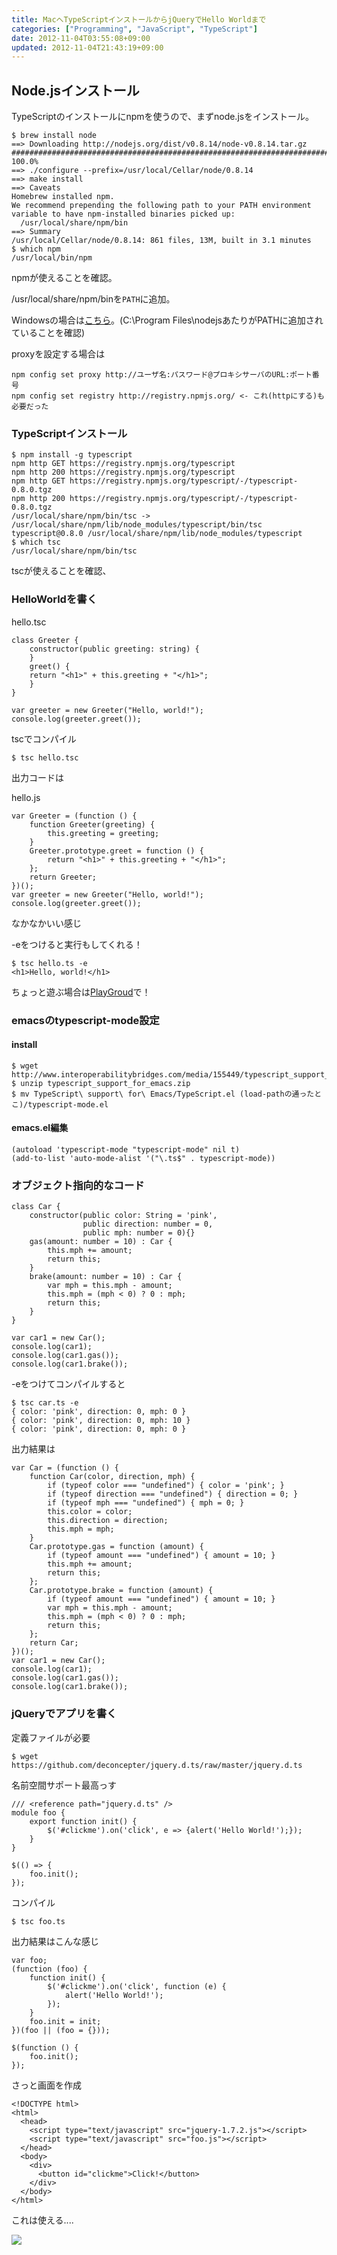 ```yaml
---
title: MacへTypeScriptインストールからjQueryでHello Worldまで
categories: ["Programming", "JavaScript", "TypeScript"]
date: 2012-11-04T03:55:08+09:00
updated: 2012-11-04T21:43:19+09:00
---
```


## Node.jsインストール
TypeScriptのインストールにnpmを使うので、まずnode.jsをインストール。

    $ brew install node
    ==> Downloading http://nodejs.org/dist/v0.8.14/node-v0.8.14.tar.gz
    ######################################################################## 100.0%
    ==> ./configure --prefix=/usr/local/Cellar/node/0.8.14
    ==> make install
    ==> Caveats
    Homebrew installed npm.
    We recommend prepending the following path to your PATH environment
    variable to have npm-installed binaries picked up:
      /usr/local/share/npm/bin
    ==> Summary
    /usr/local/Cellar/node/0.8.14: 861 files, 13M, built in 3.1 minutes
    $ which npm
    /usr/local/bin/npm

npmが使えることを確認。

/usr/local/share/npm/binを`PATH`に追加。

Windowsの場合は[こちら][1]。(C:\Program Files\nodejsあたりがPATHに追加されていることを確認)

proxyを設定する場合は

    npm config set proxy http://ユーザ名:パスワード@プロキシサーバのURL:ポート番号
    npm config set registry http://registry.npmjs.org/ <- これ(httpにする)も必要だった
### TypeScriptインストール

    $ npm install -g typescript
    npm http GET https://registry.npmjs.org/typescript
    npm http 200 https://registry.npmjs.org/typescript
    npm http GET https://registry.npmjs.org/typescript/-/typescript-0.8.0.tgz
    npm http 200 https://registry.npmjs.org/typescript/-/typescript-0.8.0.tgz
    /usr/local/share/npm/bin/tsc -> /usr/local/share/npm/lib/node_modules/typescript/bin/tsc
    typescript@0.8.0 /usr/local/share/npm/lib/node_modules/typescript
    $ which tsc
    /usr/local/share/npm/bin/tsc

tscが使えることを確認、

### HelloWorldを書く

hello.tsc

    class Greeter {
        constructor(public greeting: string) {
        }
        greet() {
    	return "<h1>" + this.greeting + "</h1>";
        }
    }
    
    var greeter = new Greeter("Hello, world!");
    console.log(greeter.greet());

tscでコンパイル

    $ tsc hello.tsc

出力コードは

hello.js

    var Greeter = (function () {
        function Greeter(greeting) {
            this.greeting = greeting;
        }
        Greeter.prototype.greet = function () {
            return "<h1>" + this.greeting + "</h1>";
        };
        return Greeter;
    })();
    var greeter = new Greeter("Hello, world!");
    console.log(greeter.greet());

なかなかいい感じ

-eをつけると実行もしてくれる！

    $ tsc hello.ts -e
    <h1>Hello, world!</h1>

ちょっと遊ぶ場合は[PlayGroud][2]で！

### emacsのtypescript-mode設定
#### install

    $ wget http://www.interoperabilitybridges.com/media/155449/typescript_support_for_emacs.zip
    $ unzip typescript_support_for_emacs.zip 
    $ mv TypeScript\ support\ for\ Emacs/TypeScript.el (load-pathの通ったとこ)/typescript-mode.el

#### emacs.el編集

    (autoload 'typescript-mode "typescript-mode" nil t)
    (add-to-list 'auto-mode-alist '("\.ts$" . typescript-mode))

### オブジェクト指向的なコード

    class Car {
        constructor(public color: String = 'pink', 
                    public direction: number = 0,
                    public mph: number = 0){}
        gas(amount: number = 10) : Car {
            this.mph += amount;
            return this;
        }
        brake(amount: number = 10) : Car {
            var mph = this.mph - amount;
            this.mph = (mph < 0) ? 0 : mph;
            return this;
        }
    }
    
    var car1 = new Car();
    console.log(car1);
    console.log(car1.gas());
    console.log(car1.brake());

-eをつけてコンパイルすると


    $ tsc car.ts -e
    { color: 'pink', direction: 0, mph: 0 }
    { color: 'pink', direction: 0, mph: 10 }
    { color: 'pink', direction: 0, mph: 0 }

出力結果は

    var Car = (function () {
        function Car(color, direction, mph) {
            if (typeof color === "undefined") { color = 'pink'; }
            if (typeof direction === "undefined") { direction = 0; }
            if (typeof mph === "undefined") { mph = 0; }
            this.color = color;
            this.direction = direction;
            this.mph = mph;
        }
        Car.prototype.gas = function (amount) {
            if (typeof amount === "undefined") { amount = 10; }
            this.mph += amount;
            return this;
        };
        Car.prototype.brake = function (amount) {
            if (typeof amount === "undefined") { amount = 10; }
            var mph = this.mph - amount;
            this.mph = (mph < 0) ? 0 : mph;
            return this;
        };
        return Car;
    })();
    var car1 = new Car();
    console.log(car1);
    console.log(car1.gas());
    console.log(car1.brake());


### jQueryでアプリを書く

定義ファイルが必要

    $ wget https://github.com/deconcepter/jquery.d.ts/raw/master/jquery.d.ts

名前空間サポート最高っす

    /// <reference path="jquery.d.ts" />                                                                                                  
    module foo {
        export function init() {
            $('#clickme').on('click', e => {alert('Hello World!');});
        }
    }
    
    $(() => {
        foo.init();
    });

コンパイル

    $ tsc foo.ts

出力結果はこんな感じ

    var foo;
    (function (foo) {
        function init() {
            $('#clickme').on('click', function (e) {
                alert('Hello World!');
            });
        }
        foo.init = init;
    })(foo || (foo = {}));
    
    $(function () {
        foo.init();
    });

さっと画面を作成

    <!DOCTYPE html>
    <html>
      <head>
        <script type="text/javascript" src="jquery-1.7.2.js"></script>
        <script type="text/javascript" src="foo.js"></script>
      </head>
      <body>
        <div>
          <button id="clickme">Click!</button>
        </div>
      </body>
    </html>

これは使える....


<a href='/api/v1/files/00073/foo.png'><img src='/api/v1/files/00073/foo.png' /></a>


  [1]: http://nodejs.org/dist/v0.8.14/node-v0.8.14-x86.msi
  [2]: http://www.typescriptlang.org/Playground/
